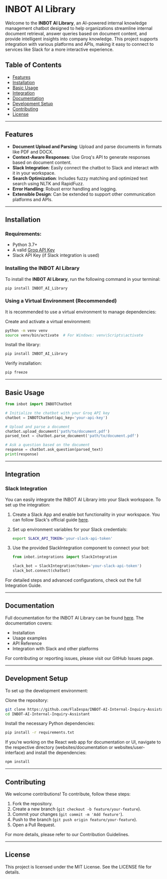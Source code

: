 # INBOT AI Library

Welcome to the **INBOT AI Library**, an AI-powered internal knowledge management chatbot designed to help organizations streamline internal document retrieval, answer queries based on document content, and provide intelligent insights into company knowledge. This project supports integration with various platforms and APIs, making it easy to connect to services like Slack for a more interactive experience.

## Table of Contents
- [Features](#features)
- [Installation](#installation)
- [Basic Usage](#basic-usage)
- [Integration](#integration)
- [Documentation](#documentation)
- [Development Setup](#development-setup)
- [Contributing](#contributing)
- [License](#license)

---

## Features
- **Document Upload and Parsing**: Upload and parse documents in formats like PDF and DOCX.
- **Context-Aware Responses**: Use Groq's API to generate responses based on document content.
- **Slack Integration**: Easily connect the chatbot to Slack and interact with it in your workspace.
- **Search Optimization**: Includes fuzzy matching and optimized text search using NLTK and RapidFuzz.
- **Error Handling**: Robust error handling and logging.
- **Extensible Design**: Can be extended to support other communication platforms and APIs.

---

## Installation

### Requirements:
- Python 3.7+
- A valid [Groq API Key](https://groq.com/docs)
- Slack API Key (if Slack integration is used)

### Installing the INBOT AI Library

To install the **INBOT AI Library**, run the following command in your terminal:

```bash
pip install INBOT_AI_Library
```

### Using a Virtual Environment (Recommended)
It is recommended to use a virtual environment to manage dependencies:

Create and activate a virtual environment:

```bash
python -m venv venv
source venv/bin/activate  # For Windows: venv\Scripts\activate
```

Install the library:

```bash
pip install INBOT_AI_Library
```

Verify installation:

```bash
pip freeze
```

---

## Basic Usage

```python
from inbot import INBOTChatbot

# Initialize the chatbot with your Groq API key
chatbot = INBOTChatbot(api_key='your-api-key')

# Upload and parse a document
chatbot.upload_document('path/to/document.pdf')
parsed_text = chatbot.parse_document('path/to/document.pdf')

# Ask a question based on the document
response = chatbot.ask_question(parsed_text)
print(response)
```

---

## Integration

### Slack Integration
You can easily integrate the INBOT AI Library into your Slack workspace. To set up the integration:

1. Create a Slack App and enable bot functionality in your workspace. You can follow Slack's official guide [here](https://api.slack.com/start).
2. Set up environment variables for your Slack credentials:

   ```bash
   export SLACK_API_TOKEN='your-slack-api-token'
   ```

3. Use the provided SlackIntegration component to connect your bot:

   ```python
   from inbot.integrations import SlackIntegration

   slack_bot = SlackIntegration(token='your-slack-api-token')
   slack_bot.connect(chatbot)
   ```

For detailed steps and advanced configurations, check out the full Integration Guide.

---

## Documentation
Full documentation for the INBOT AI Library can be found [here](https://github.com/FlaIespa/INBOT-AI-Internal-Inquiry-Assistant). The documentation covers:

- Installation
- Usage examples
- API Reference
- Integration with Slack and other platforms

For contributing or reporting issues, please visit our GitHub Issues page.

---

## Development Setup
To set up the development environment:

Clone the repository:

```bash
git clone https://github.com/FlaIespa/INBOT-AI-Internal-Inquiry-Assistant.git
cd INBOT-AI-Internal-Inquiry-Assistant
```

Install the necessary Python dependencies:

```bash
pip install -r requirements.txt
```

If you’re working on the React web app for documentation or UI, navigate to the respective directory (websites/documentation or websites/user-interface) and install the dependencies:

```bash
npm install
```

---

## Contributing
We welcome contributions! To contribute, follow these steps:

1. Fork the repository.
2. Create a new branch (`git checkout -b feature/your-feature`).
3. Commit your changes (`git commit -m 'Add feature'`).
4. Push to the branch (`git push origin feature/your-feature`).
5. Open a Pull Request.

For more details, please refer to our Contribution Guidelines.

---

## License
This project is licensed under the MIT License. See the LICENSE file for details.